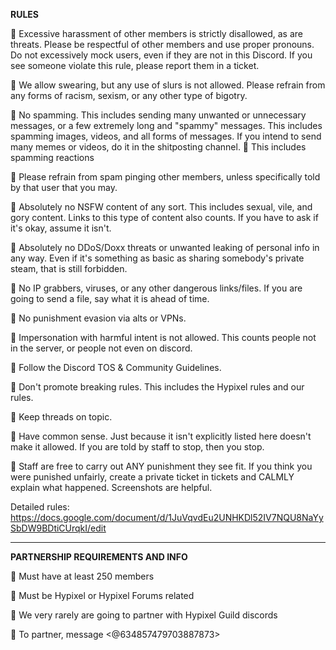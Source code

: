 **RULES**

🔷 Excessive harassment of other members is strictly disallowed, as are threats. Please be respectful of other members and use proper pronouns. Do not excessively mock users, even if they are not in this Discord. If you see someone violate this rule, please report them in a ticket. 

🔷 We allow swearing, but any use of slurs is not allowed. Please refrain from any forms of racism, sexism, or any other type of bigotry.

🔷 No spamming. This includes sending many unwanted or unnecessary messages, or a few extremely long and "spammy" messages. This includes spamming images, videos, and all forms of messages. If you intend to send many memes or videos, do it in the shitposting channel.
        🔹  This includes spamming reactions

🔷 Please refrain from spam pinging other members, unless specifically told by that user that you may.

🔷 Absolutely no NSFW content of any sort. This includes sexual, vile, and gory content. Links to this type of content also counts. If you have to ask if it's okay, assume it isn't.

🔷 Absolutely no DDoS/Doxx threats or unwanted leaking of personal info in any way. Even if it's something as basic as sharing somebody's private steam, that is still forbidden.

🔷 No IP grabbers, viruses, or any other dangerous links/files. If you are going to send a file, say what it is ahead of time.

🔷 No punishment evasion via alts or VPNs.

🔷 Impersonation with harmful intent is not allowed. This counts people not in the server, or people not even on discord. 

🔷 Follow the Discord TOS & Community Guidelines.

🔷 Don't promote breaking rules. This includes the Hypixel rules and our rules.

🔷 Keep threads on topic. 

🔷 Have common sense. Just because it isn't explicitly listed here doesn't make it allowed. If you are told by staff to stop, then you stop.

🔷 Staff are free to carry out ANY punishment they see fit. If you think you were punished unfairly, create a private ticket in tickets and CALMLY explain what happened. Screenshots are helpful.


Detailed rules: https://docs.google.com/document/d/1JuVqvdEu2UNHKDl52IV7NQU8NaYySbDW9BDtiCUrqkI/edit

---

**PARTNERSHIP REQUIREMENTS AND INFO**

🔶 Must have at least 250 members

🔶 Must be Hypixel or Hypixel Forums related

🔶 We very rarely are going to partner with Hypixel Guild discords

🔶 To partner, message <@634857479703887873>

